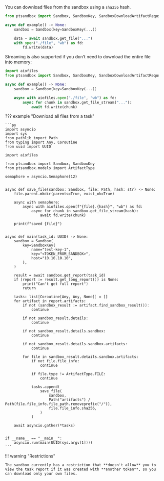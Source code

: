 You can download files from the sandbox using a `sha256` hash.

```py title="Code example" hl_lines="6"
from ptsandbox import Sandbox, SandboxKey, SandboxDownloadArtifactRequst

async def example() -> None:
    sandbox = Sandbox(key=SandboxKey(...))

    data = await sandbox.get_file("...")
    with open("./file", "wb") as fd:
        fd.write(data)
```

Streaming is also supported if you don't need to download the entire file into memory:

```py title="Code example" hl_lines="8"
import aiofiles
from ptsandbox import Sandbox, SandboxKey, SandboxDownloadArtifactRequst

async def example() -> None:
    sandbox = Sandbox(key=SandboxKey(...))

    async with aiofiles.open("./file", "wb") as fd:
        async for chunk in sandbox.get_file_stream("..."):
            await fd.write(chunk)

```

??? example "Download all files from a task"

    ```py
    import asyncio
    import sys
    from pathlib import Path
    from typing import Any, Coroutine
    from uuid import UUID

    import aiofiles

    from ptsandbox import Sandbox, SandboxKey
    from ptsandbox.models import ArtifactType

    semaphore = asyncio.Semaphore(12)


    async def save_file(sandbox: Sandbox, file: Path, hash: str) -> None:
        file.parent.mkdir(parents=True, exist_ok=True)

        async with semaphore:
            async with aiofiles.open(f"{file}.{hash}", "wb") as fd:
                async for chunk in sandbox.get_file_stream(hash):
                    await fd.write(chunk)

        print(f"saved {file}")


    async def main(task_id: UUID) -> None:
        sandbox = Sandbox(
            key=SandboxKey(
                name="test-key-1",
                key="<TOKEN_FROM_SANDBOX>",
                host="10.10.10.10",
            ),
        )

        result = await sandbox.get_report(task_id)
        if (report := result.get_long_report()) is None:
            print("Can't get full report")
            return

        tasks: list[Coroutine[Any, Any, None]] = []
        for artifact in report.artifacts:
            if not (sandbox_result := artifact.find_sandbox_result()):
                continue

            if not sandbox_result.details:
                continue

            if not sandbox_result.details.sandbox:
                continue

            if not sandbox_result.details.sandbox.artifacts:
                continue

            for file in sandbox_result.details.sandbox.artifacts:
                if not file.file_info:
                    continue

                if file.type != ArtifactType.FILE:
                    continue

                tasks.append(
                    save_file(
                        sandbox,
                        Path("artifacts") / Path(file.file_info.file_path.removeprefix("/")),
                        file.file_info.sha256,
                    )
                )

        await asyncio.gather(*tasks)


    if __name__ == "__main__":
        asyncio.run(main(UUID(sys.argv[1])))
    ```

!!! warning "Restrictions"

    The sandbox currently has a restriction that **doesn't allow** you to view the task report if it was created with **another token**, so you can download only your own files.
